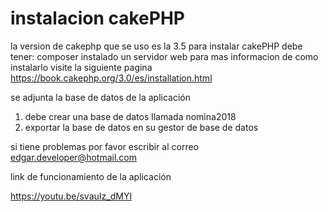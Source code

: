 # instalacion cakePHP
la version de cakephp que se uso es la 3.5
para instalar cakePHP debe tener:
composer instalado
un servidor web 
para mas informacion de como instalarlo visite la siguiente pagina https://book.cakephp.org/3.0/es/installation.html


se adjunta la base de datos de la aplicación 
1. debe crear una base de datos llamada nomina2018
2. exportar la base de datos en su gestor de base de datos 

si tiene problemas por favor escribir al correo edgar.developer@hotmail.com

link de funcionamiento de la aplicación 

https://youtu.be/svauIz_dMYI

